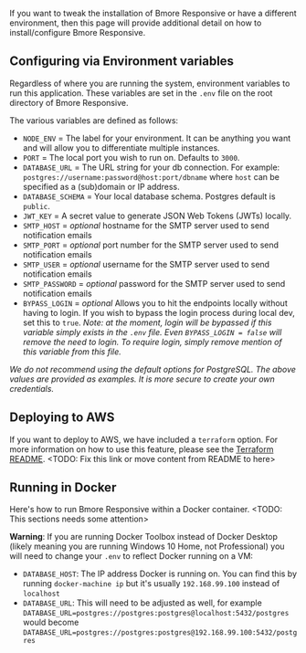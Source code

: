 If you want to tweak the installation of Bmore Responsive or have a different environment, then this page will provide additional detail on how to install/configure Bmore Responsive.

## Configuring via Environment variables
Regardless of where you are running the system, environment variables to run this application.  These variables are set in the `.env` file on the root directory of Bmore Responsive.

The various variables are defined as follows:

- `NODE_ENV` = The label for your environment. It can be anything you want and will allow you to differentiate multiple instances.
- `PORT` = The local port you wish to run on. Defaults to `3000`.
- `DATABASE_URL` = The URL string for your db connection. For example: `postgres://username:password@host:port/dbname` where `host` can be specified as a (sub)domain or IP address.
- `DATABASE_SCHEMA` = Your local database schema. Postgres default is `public`.
- `JWT_KEY` = A secret value to generate JSON Web Tokens (JWTs) locally.
- `SMTP_HOST` = _optional_ hostname for the SMTP server used to send notification emails
- `SMTP_PORT` = _optional_ port number for the SMTP server used to send notification emails
- `SMTP_USER` = _optional_ username for the SMTP server used to send notification emails
- `SMTP_PASSWORD` = _optional_ password for the SMTP server used to send notification emails
- `BYPASS_LOGIN` = _optional_  Allows you to hit the endpoints locally without having to login. If you wish to bypass the login process during local dev, set this to `true`.  _Note: at the moment, login will be bypassed if this variable simply exists in the `.env` file.  Even `BYPASS_LOGIN = false` will remove the need to login.  To require login, simply remove mention of this variable from this file._

_We do not recommend using the default options for PostgreSQL. The above values are provided as examples. It is more secure to create your own credentials._

## Deploying to AWS

If you want to deploy to AWS, we have included a `terraform` option. For more information on how to use this feature, please see the [Terraform README](../terraform/README.md).  <TODO: Fix this link or move content from README to here>

## Running in Docker 

Here's how to run Bmore Responsive within a Docker container. <TODO: This sections needs some attention>

**Warning**: If you are running Docker Toolbox instead of Docker Desktop (likely meaning you are running Windows 10 Home, not Professional) you will need to change your `.env` to reflect Docker running on a VM:

- `DATABASE_HOST`: The IP address Docker is running on. You can find this by running `docker-machine ip` but it's usually `192.168.99.100` instead of `localhost`
- `DATABASE_URL`: This will need to be adjusted as well, for example `DATABASE_URL=postgres://postgres:postgres@localhost:5432/postgres` would become `DATABASE_URL=postgres://postgres:postgres@192.168.99.100:5432/postgres`
